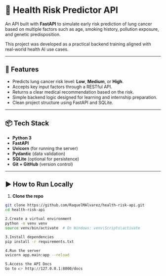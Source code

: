 # 🧠 Health Risk Predictor API

An API built with **FastAPI** to simulate early risk prediction of lung cancer based on multiple factors such as age, smoking history, pollution exposure, and genetic predisposition.

This project was developed as a practical backend training aligned with real-world health AI use cases.

---

## 🚀 Features

- Predicts lung cancer risk level: **Low**, **Medium**, or **High**.
- Accepts key input factors through a RESTful API.
- Returns a clear medical recommendation based on the risk.
- Simple backend logic designed for learning and internship preparation.
- Clean project structure using FastAPI and SQLite.

---

## 📦 Tech Stack

- **Python 3**
- **FastAPI**
- **Uvicorn** (for running the server)
- **Pydantic** (data validation)
- **SQLite** (optional for persistence)
- **Git + GitHub** (version control)

---

## ▶️ How to Run Locally

1. **Clone the repo**  
```bash
git clone https://github.com/RaquelMAlvarez/health-risk-api.git
cd health-risk-api

2.Create a virtual environment
python -m venv venv
source venv/bin/activate  # On Windows: venv\Scripts\activate

3.Install dependencies
pip install -r requirements.txt

4.Run the server
uvicorn app.main:app --reload

5.Access the API Docs
Go to 👉 http://127.0.0.1:8000/docs
